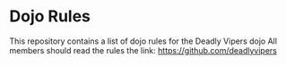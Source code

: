 Dojo Rules
==========

This repository contains a list of dojo rules for the Deadly Vipers dojo
All members should read the rules
the link: https://github.com/deadlyvipers
